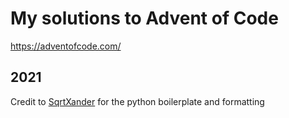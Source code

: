 # My solutions to Advent of Code
https://adventofcode.com/

## 2021
Credit to [SqrtXander](https://github.com/sqrtxander) for the python boilerplate and formatting